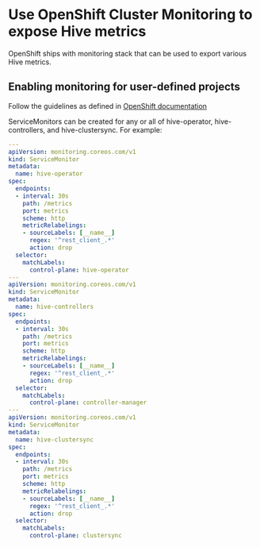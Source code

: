 # Use OpenShift Cluster Monitoring to expose Hive metrics

OpenShift ships with monitoring stack that can be used to export various
Hive metrics.

## Enabling monitoring for user-defined projects

Follow the guidelines as defined in [OpenShift documentation][user-projects-monitoring]

ServiceMonitors can be created for any or all of hive-operator, hive-controllers, and hive-clustersync.
For example:

```yaml
---
apiVersion: monitoring.coreos.com/v1
kind: ServiceMonitor
metadata:
  name: hive-operator
spec:
  endpoints:
  - interval: 30s
    path: /metrics
    port: metrics
    scheme: http
    metricRelabelings:
    - sourceLabels: [__name__]
      regex: '^rest_client_.*'
      action: drop
  selector:
    matchLabels:
      control-plane: hive-operator
---
apiVersion: monitoring.coreos.com/v1
kind: ServiceMonitor
metadata:
  name: hive-controllers
spec:
  endpoints:
  - interval: 30s
    path: /metrics
    port: metrics
    scheme: http
    metricRelabelings:
    - sourceLabels: [__name__]
      regex: '^rest_client_.*'
      action: drop
  selector:
    matchLabels:
      control-plane: controller-manager
---
apiVersion: monitoring.coreos.com/v1
kind: ServiceMonitor
metadata:
  name: hive-clustersync
spec:
  endpoints:
  - interval: 30s
    path: /metrics
    port: metrics
    scheme: http
    metricRelabelings:
    - sourceLabels: [__name__]
      regex: '^rest_client_.*'
      action: drop
  selector:
    matchLabels:
      control-plane: clustersync
```

[user-projects-monitoring]: https://docs.openshift.com/container-platform/4.12/monitoring/enabling-monitoring-for-user-defined-projects.html